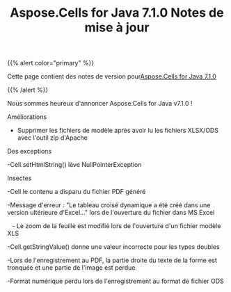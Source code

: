 ﻿---
title: Aspose.Cells for Java 7.1.0 Notes de mise à jour
type: docs
weight: 100
url: /fr/java/aspose-cells-for-java-7-1-0-release-notes/
---
{{% alert color="primary" %}} 

 Cette page contient des notes de version pour[Aspose.Cells for Java 7.1.0](https://downloads.aspose.com/cells/java/new-releases/aspose.cells-for-java-7.1.0/)

{{% /alert %}} 

 Nous sommes heureux d'annoncer Aspose.Cells for Java v7.1.0 !

 Améliorations

- Supprimer les fichiers de modèle après avoir lu les fichiers XLSX/ODS avec l'outil zip d'Apache

 Des exceptions

 -Cell.setHtmlString() lève NullPointerException

 Insectes

 -Cell le contenu a disparu du fichier PDF généré

 -Message d'erreur : "Le tableau croisé dynamique a été créé dans une version ultérieure d'Excel…" lors de l'ouverture du fichier dans MS Excel

 ` ` - Le zoom de la feuille est modifié lors de l'ouverture d'un fichier modèle XLS

 -Cell.getStringValue() donne une valeur incorrecte pour les types doubles

 -Lors de l'enregistrement au PDF, la partie droite du texte de la forme est tronquée et une partie de l'image est perdue

 -Format numérique perdu lors de l'enregistrement au format de fichier ODS
